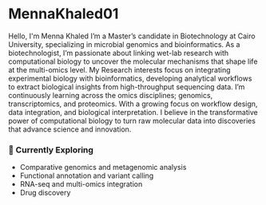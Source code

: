 # MennaKhaled01
Hello, I'm Menna Khaled I’m a Master’s candidate in Biotechnology at Cairo University, specializing in microbial genomics and bioinformatics.
As a biotechnologist, I’m passionate about linking wet-lab research with computational biology to uncover the molecular mechanisms that shape life at the multi-omics level.
My Research interests focus on integrating experimental biology with bioinformatics, developing analytical workflows to extract biological insights from high-throughput sequencing data.
I’m continuously learning across the omics disciplines; genomics, transcriptomics, and proteomics. With a growing focus on workflow design, data integration, and biological interpretation.
 I believe in the transformative power of computational biology to turn raw molecular data into discoveries that advance science and innovation.
### 🧠 Currently Exploring
- Comparative genomics and metagenomic analysis  
- Functional annotation and variant calling  
- RNA-seq and multi-omics integration
- Drug discovery

